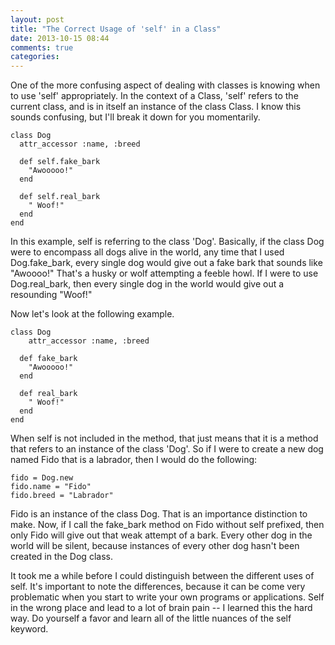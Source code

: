 ```yaml
---
layout: post
title: "The Correct Usage of 'self' in a Class"
date: 2013-10-15 08:44
comments: true
categories: 
---
```

One of the more confusing aspect of dealing with classes is knowing when to use 'self' appropriately.  In the context of a Class, 'self' refers to the current class, and is in itself an instance of the class Class.  I know this sounds confusing, but I'll break it down for you momentarily.  

```
class Dog
  attr_accessor :name, :breed

  def self.fake_bark
    "Awooooo!"
  end  
 
  def self.real_bark
    " Woof!"
  end  
end
```

In this example, self is referring to the class 'Dog'.  Basically, if the class Dog were to encompass all dogs alive in the world, any time that I used Dog.fake_bark, every single dog would give out a fake bark that sounds like "Awoooo!"  That's a husky or wolf attempting a feeble howl.  If I were to use Dog.real_bark, then every single dog in the world would give out a resounding "Woof!"  

Now let's look at the following example.

```
class Dog
	attr_accessor :name, :breed

  def fake_bark
    "Awooooo!"
  end  
 
  def real_bark
    " Woof!"
  end  
end
```

When self is not included in the method, that just means that it is a method that refers to an instance of the class 'Dog'.  So if I were to create a new dog named Fido that is a labrador, then I would do the following:

```
fido = Dog.new
fido.name = "Fido"
fido.breed = "Labrador"
```

Fido is an instance of the class Dog.  That is an importance distinction to make.  Now, if I call the fake_bark method on Fido without self prefixed, then only Fido will give out that weak attempt of a bark.  Every other dog in the world will be silent, because instances of every other dog hasn't been created in the Dog class.

It took me a while before I could distinguish between the different uses of self.  It's important to note the differences, because it can be come very problematic when you start to write your own programs or applications.  Self in the wrong place and lead to a lot of brain pain -- I learned this the hard way.  Do yourself a favor and learn all of the little nuances of the self keyword.  

